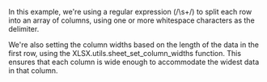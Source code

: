 In this example, we're using a regular expression (/\s+/) to split each row into an array of columns, using one or more whitespace characters as the delimiter.

We're also setting the column widths based on the length of the data in the first row, using the XLSX.utils.sheet_set_column_widths function. This ensures that each column is wide enough to accommodate the widest data in that column.